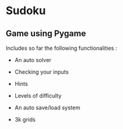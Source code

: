 # Sudoku 

## Game using Pygame

Includes so far the following functionalities :

- An auto solver

- Checking your inputs

- Hints 

- Levels of difficulty

- An auto save/load system

- 3k grids
